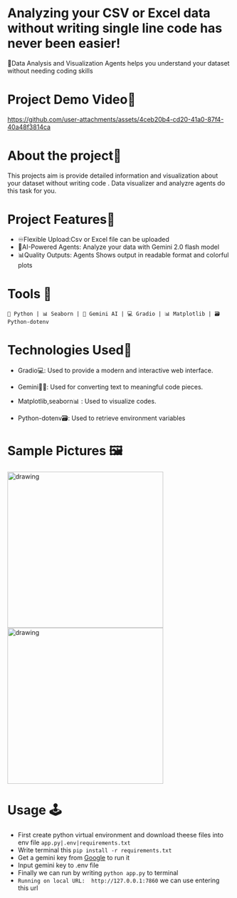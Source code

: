 # Analyzing your CSV or Excel data without writing single line code has never been easier!

📌Data Analysis and Visualization Agents helps you understand your dataset without needing coding skills 

# Project Demo Video🎥

https://github.com/user-attachments/assets/4ceb20b4-cd20-41a0-87f4-40a48f3814ca


# About the project🎯
This projects aim is provide detailed information and visualization about your dataset without writing code . Data visualizer and analyzre agents do this task for you.

# Project Features🚀
* ♾️Flexible Upload:Csv or Excel file can be uploaded
* 💪AI-Powered Agents: Analyze your data with Gemini 2.0 flash model
* 📊Quality Outputs: Agents Shows output in readable format and colorful plots


# Tools 🧰
``🐍 Python | 📊 Seaborn | 🤖 Gemini AI | 💻 Gradio | 📊 Matplotlib | 🗃️Python-dotenv``

#  Technologies Used🔧


* Gradio💻: Used to provide a modern and interactive web interface.
* Gemini🔎🤖: Used for converting text to meaningful code pieces.
  
* Matplotlib,seaborn📊 : Used to visualize codes.
* Python-dotenv🗃️: Used to retrieve environment variables

# Sample Pictures 🖼️

<img src="![Screenshot 2025-03-02 165431](https://github.com/user-attachments/assets/0842ae40-a382-4b9d-b0d8-58e9265e9061)" alt="drawing" width="350"/>
<img src="![coolplot-03-02 165431](https://github.com/user-attachments/assets/555eccc6-ebd8-4952-adff-76a333109e87)" alt="drawing" width="350"/>




# Usage 🕹️

* First create python virtual environment and download theese files into env file ``app.py|.env|requirements.txt``
* Write terminal this ``pip install -r requirements.txt``
* Get a gemini key from [Google](https://ai.google.dev/gemini-api/docs/api-key?hl) to run it
* Input gemini key to .env file
* Finally we can run by writing ``python app.py`` to terminal
* ``Running on local URL:  http://127.0.0.1:7860`` we can use entering this url

